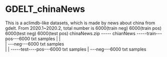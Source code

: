 # GDELT_chinaNews
This is a aclimdb-like datasets, which is made by news about china from gdelt. From 2020.1~2020.2, total number is 6000(train neg) 6000(train pos) 6000(test neg) 6000(test pos)
chinaNews.zip ----- chianNews -----train---pos---6000 txt samples 
                              |         |  
                              |         ---neg---6000 txt samples  
                              |
                              |
                              -----test----pos---6000 txt samples 
                                       |
                                        ---neg---6000 txt samples  

